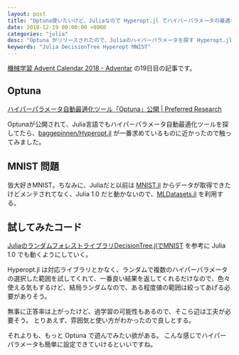 ```yaml
---
layout: post
title: "Optuna使いたいけど、Juliaなので Hyperopt.jl でハイパーパラメータの最適な値を探す(Julia 1.0)"
date: 2018-12-19 00:00:00 +0900
categories: "julia"
desc: "Optuna がリリースされたので、Juliaのハイパーパラメータを探す Hyperopt.jl を使ってみました。"
keywords: "Julia DecisionTree Hyperopt MNIST"
---
```


[機械学習 Advent Calendar 2018 \- Adventar](https://adventar.org/calendars/3119) の19日目の記事です。

## Optuna

[ハイパーパラメータ自動最適化ツール「Optuna」公開 \| Preferred Research](https://research.preferred.jp/2018/12/optuna-release/)

Optunaが公開されて、Julia言語でもハイパーパラメータ自動最適化ツールを探してたら、[baggepinnen/Hyperopt\.jl](https://github.com/baggepinnen/Hyperopt.jl) が一番求めているものに近かったので触ってみました。

## MNIST 問題
皆大好きMNIST。ちなみに、Juliaだと以前は [MNIST\.jl](https://github.com/johnmyleswhite/MNIST.jl) からデータが取得できたけどメンテされてなく、Julia 1.0 だと動かないので、[MLDatasets\.jl](https://github.com/JuliaML/MLDatasets.jl) を利用する。

## 試してみたコード
[JuliaのランダムフォレストライブラリDecisionTree\.jlでMNIST](https://masatoi.github.io/2017/07/10/julia-random-forest-mnist) を参考に Julia 1.0 でも動くようにしていく。

Hyperopt.jl は対応ライブラリとかなく、ランダムで複数のハイパーパラメータの選択した範囲を試してくれて、一番良い結果を返してくれるだけなので、色々使える気もするけど、結局ランダムなので、ある程度値の範囲は絞ってあげる必要がありそう。

<amp-gist
  data-gistid="4e4fa62af6471bae0a3b04482b54ea32"
  layout="fixed-height"
  height="225">
</amp-gist>

無事に正答率は上がったけど、過学習の可能性もあるので、そこら辺は工夫が必要そう。
とりあえず、雰囲気と使い方がわかったので良しとする。

それよりも、もっと Optuna で遊んでみたい欲がある。
こんな感じでハイパーパラメータも簡単に設定できていけるといいですね。

